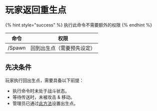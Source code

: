 # 玩家返回重生点

{% hint style="success" %}
执行此命令不需要额外的权限
{% endhint %}

| 命令     | 权限            |
| ------ | ------------- |
| /Spawn | 回到出生点（需要预先设定） |

## 先决条件

玩家执行回出生点，需要具备以下前提：

* 执行命令时未处于战斗状态。
* 等待传送时，未被攻击 & 移动。
* 管理员已通过[此方法](../../zh-cn/pei-zhi-you-xi/ru-he-she-zhi-chu-sheng-dian.md)设置出生点。
